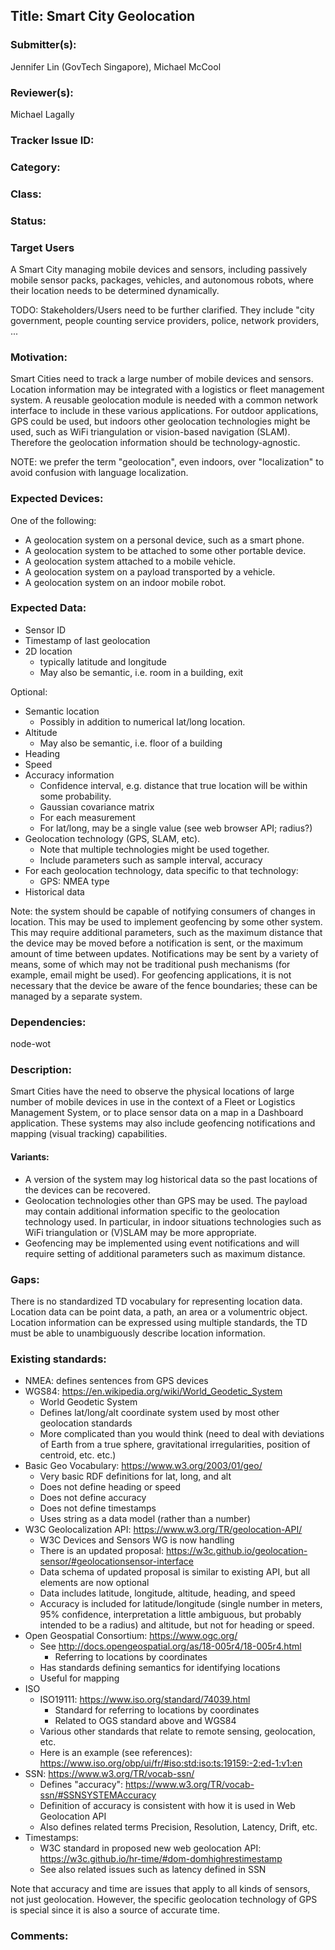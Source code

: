 ## Title: Smart City Geolocation

### Submitter(s): 

Jennifer Lin (GovTech Singapore), Michael McCool

### Reviewer(s):

Michael Lagally

### Tracker Issue ID:

<please leave blank>

### Category:

<please leave blank>

### Class: 

<please leave blank>

### Status: 

<please leave blank>

### Target Users

A Smart City managing mobile devices and sensors,
including passively mobile sensor packs, packages,
vehicles, and autonomous robots, where their location needs to
be determined dynamically.

TODO: Stakeholders/Users need to be further clarified. They include "city government, people counting service providers, police, network providers, ...

### Motivation:

Smart Cities need to track a large number of mobile devices and sensors.
Location information may be integrated with a logistics or fleet management
system.
A reusable geolocation module is needed with a common network interface to
include in these various applications.
For outdoor applications, GPS 
could be used, but indoors other geolocation technologies might be 
used, such as WiFi triangulation or vision-based navigation (SLAM).
Therefore the geolocation information should be technology-agnostic.

NOTE: we prefer the term "geolocation", even indoors, over "localization" to
avoid confusion with language localization.

### Expected Devices:

One of the following:
* A geolocation system on a personal device, such as a smart phone.
* A geolocation system to be attached to some other portable device.
* A geolocation system attached to a mobile vehicle.
* A geolocation system on a payload transported by a vehicle.
* A geolocation system on an indoor mobile robot.

### Expected Data:

* Sensor ID
* Timestamp of last geolocation
* 2D location
   * typically latitude and longitude
   * May also be semantic, i.e. room in a building, exit

Optional:
* Semantic location
   * Possibly in addition to numerical lat/long location.
* Altitude
   * May also be semantic, i.e. floor of a building
* Heading
* Speed
* Accuracy information
   * Confidence interval, e.g. distance that true location will be within some probability.
   * Gaussian covariance matrix
   * For each measurement
   * For lat/long, may be a single value (see web browser API; radius?)
* Geolocation technology (GPS, SLAM, etc).  
   * Note that multiple technologies might be used together.
   * Include parameters such as sample interval, accuracy
* For each geolocation technology, data specific to that technology:
   * GPS: NMEA type
* Historical data

Note: the system should be capable of notifying consumers
of changes in location.
This may be used to implement geofencing by some other system.  
This may require additional parameters, such as the 
maximum distance that the device may be moved before a notification is
sent, or the maximum amount of time between updates.
Notifications may be sent by a variety of means, some of which may
not be traditional push mechanisms (for example, email might be used).
For geofencing applications, it is not necessary that the device be aware
of the fence boundaries; these can be managed by a separate system.

### Dependencies:

node-wot

### Description:

Smart Cities have the need to observe the physical locations of 
large number of mobile devices 
in use in the context of a Fleet or Logistics Management System, or
to place sensor data on a map in a Dashboard application.
These systems may also include geofencing notifications and mapping
(visual tracking) capabilities.

#### Variants:

* A version of the system may log historical data so the past
  locations of the devices can be recovered.
* Geolocation technologies other than GPS may be used.  The payload
  may contain additional information specific to the geolocation
  technology used.  In particular, in indoor situations technologies such
  as WiFi triangulation or (V)SLAM may be more appropriate.
* Geofencing may be implemented using event notifications and
  will require setting of additional parameters such as maximum distance.

### Gaps:

There is no standardized TD vocabulary for representing location data.
Location data can be point data, a path, an area or a volumentric object.
Location information can be expressed using multiple standards, 
the TD must be able to unambiguously describe location information.

### Existing standards:

* NMEA: defines sentences from GPS devices
* WGS84: https://en.wikipedia.org/wiki/World_Geodetic_System
   * World Geodetic System 
   * Defines lat/long/alt coordinate system used by most other geolocation standards
   * More complicated than you would think (need to deal with deviations of Earth from
     a true sphere, gravitational irregularities, position of centroid, etc. etc.)
* Basic Geo Vocabulary: https://www.w3.org/2003/01/geo/
   * Very basic RDF definitions for lat, long, and alt
   * Does not define heading or speed
   * Does not define accuracy
   * Does not define timestamps
   * Uses string as a data model (rather than a number)
* W3C Geolocalization API: https://www.w3.org/TR/geolocation-API/
   * W3C Devices and Sensors WG is now handling
   * There is an updated proposal: https://w3c.github.io/geolocation-sensor/#geolocationsensor-interface
   * Data schema of updated proposal is similar to existing API, but all elements are now optional
   * Data includes latitude, longitude, altitude, heading, and speed
   * Accuracy is included for latitude/longitude (single number in meters, 95% confidence, interpretation
     a little ambiguous, but probably intended to be a radius) and altitude, but not for heading or speed.
* Open Geospatial Consortium: https://www.ogc.org/
   * See http://docs.opengeospatial.org/as/18-005r4/18-005r4.html
      * Referring to locations by coordinates
   * Has standards defining semantics for identifying locations
   * Useful for mapping
* ISO
   * ISO19111: https://www.iso.org/standard/74039.html
      * Standard for referring to locations by coordinates
      * Related to OGS standard above and WGS84
   * Various other standards that relate to remote sensing, geolocation, etc.
   * Here is an example (see references): https://www.iso.org/obp/ui/fr/#iso:std:iso:ts:19159:-2:ed-1:v1:en
* SSN: https://www.w3.org/TR/vocab-ssn/
   * Defines "accuracy": https://www.w3.org/TR/vocab-ssn/#SSNSYSTEMAccuracy
   * Definition of accuracy is consistent with how it is used in Web Geolocation API
   * Also defines related terms Precision, Resolution, Latency, Drift, etc.
* Timestamps:
   * W3C standard in proposed new web geolocation API: https://w3c.github.io/hr-time/#dom-domhighrestimestamp
   * See also related issues such as latency defined in SSN

Note that accuracy and time are issues that apply to all kinds of sensors, not just
geolocation.  However, the specific geolocation technology of GPS 
is special since it is also a source of accurate time.

### Comments:

